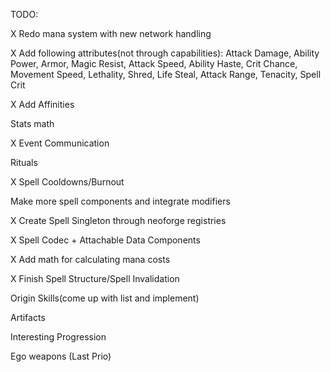 TODO:

X Redo mana system with new network handling

X Add following attributes(not through capabilities): Attack Damage, Ability Power, Armor, Magic Resist, Attack Speed, Ability Haste, Crit Chance, Movement Speed, Lethality, Shred, Life Steal, Attack Range, Tenacity, Spell Crit

X Add Affinities

Stats math

X Event Communication

Rituals

X Spell Cooldowns/Burnout

Make more spell components and integrate modifiers

X Create Spell Singleton through neoforge registries

X Spell Codec + Attachable Data Components

X Add math for calculating mana costs

X Finish Spell Structure/Spell Invalidation

Origin Skills(come up with list and implement)

Artifacts

Interesting Progression

Ego weapons (Last Prio)